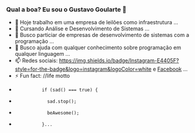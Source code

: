 ### Qual a boa? Eu sou o Gustavo Goularte 👋

- 🔭 Hoje trabalho em uma empresa de leilões como infraestrutura ...
- 🌱 Cursando Análise e Desenvolvimento de Sistemas ...
- 👯 Busco particiar de empresas de desenvolvimento de sistemas com a programação ...
- 🤔 Busco ajuda com qualquer conhecimento sobre programação em qualquer linguagem ...
- 📫 Redes sociais: 
<a href="https://www.instagram.com/gugoularte/" target="blank">https://img.shields.io/badge/Instagram-E4405F?style=for-the-badge&logo=instagram&logoColor=white</a> e <a href="https://www.facebook.com/gustavo.goulartecorreia" target="blank">Facebook</a> ...
- ⚡ Fun fact: //life motto
-               if (sad() === true) {
-                 sad.stop();
-                 beAwesome();
-               }...
